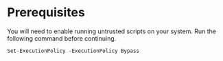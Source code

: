 # Prerequisites
You will need to enable running untrusted scripts on your system. Run the following command before continuing.

`Set-ExecutionPolicy -ExecutionPolicy Bypass`
